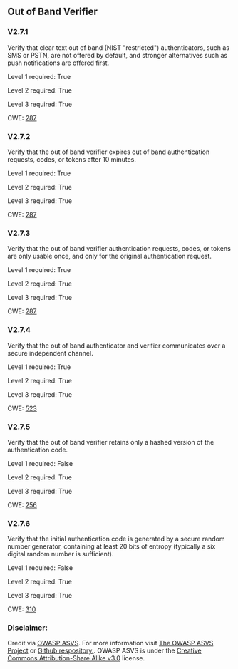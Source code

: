 ##  Out of Band Verifier

### V2.7.1

Verify that clear text out of band (NIST "restricted") authenticators, such as SMS or PSTN, are not offered by default, and stronger alternatives such as push notifications are offered first.

Level 1 required: True

Level 2 required: True

Level 3 required: True

CWE: [287](https://cwe.mitre.org/data/definitions/287)

### V2.7.2

Verify that the out of band verifier expires out of band authentication requests, codes, or tokens after 10 minutes.

Level 1 required: True

Level 2 required: True

Level 3 required: True

CWE: [287](https://cwe.mitre.org/data/definitions/287)

### V2.7.3

Verify that the out of band verifier authentication requests, codes, or tokens are only usable once, and only for the original authentication request.

Level 1 required: True

Level 2 required: True

Level 3 required: True

CWE: [287](https://cwe.mitre.org/data/definitions/287)

### V2.7.4

Verify that the out of band authenticator and verifier communicates over a secure independent channel.

Level 1 required: True

Level 2 required: True

Level 3 required: True

CWE: [523](https://cwe.mitre.org/data/definitions/523)

### V2.7.5

Verify that the out of band verifier retains only a hashed version of the authentication code.

Level 1 required: False

Level 2 required: True

Level 3 required: True

CWE: [256](https://cwe.mitre.org/data/definitions/256)

### V2.7.6

Verify that the initial authentication code is generated by a secure random number generator, containing at least 20 bits of entropy (typically a six digital random number is sufficient).

Level 1 required: False

Level 2 required: True

Level 3 required: True

CWE: [310](https://cwe.mitre.org/data/definitions/310)



### Disclaimer:

Credit via [OWASP ASVS](https://owasp.org/www-project-application-security-verification-standard/). For more information visit [The OWASP ASVS Project](https://owasp.org/www-project-application-security-verification-standard/) or [Github respository.](https://github.com/OWASP/ASVS). OWASP ASVS is under the [Creative Commons Attribution-Share Alike v3.0](https://creativecommons.org/licenses/by-sa/3.0/) license.
